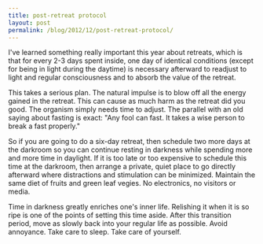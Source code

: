 ```yaml
---
title: post-retreat protocol
layout: post
permalink: /blog/2012/12/post-retreat-protocol/
---
```


I've learned something really important this year about retreats, which is that for every 2-3 days spent inside, one day of identical conditions (except for being in light during the daytime) is necessary afterward to readjust to light and regular consciousness and to absorb the value of the retreat.

This takes a serious plan. The natural impulse is to blow off all the energy gained in the retreat. This can cause as much harm as the retreat did you good. The organism simply needs time to adjust. The parallel with an old saying about fasting is exact: "Any fool can fast. It takes a wise person to break a fast properly."

So if you are going to do a six-day retreat, then schedule two more days at the darkroom so you can continue resting in darkness while spending more and more time in daylight. If it is too late or too expensive to schedule this time at the darkroom, then arrange a private, quiet place to go directly afterward where distractions and stimulation can be minimized. Maintain the same diet of fruits and green leaf vegies. No electronics, no visitors or media.

Time in darkness greatly enriches one's inner life. Relishing it when it is so ripe is one of the points of setting this time aside. After this transition period, move as slowly back into your regular life as possible. Avoid annoyance. Take care to sleep. Take care of yourself.

